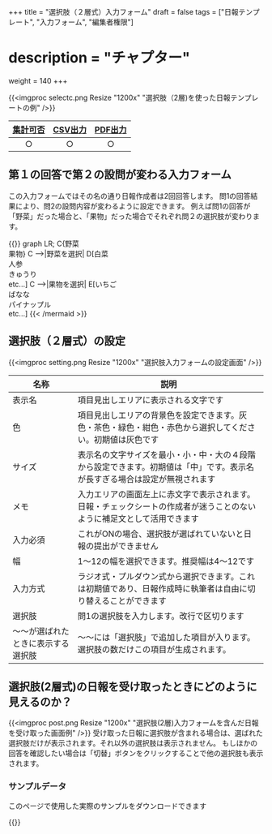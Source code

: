 +++
title = "選択肢（２層式）入力フォーム"
draft = false
tags = ["日報テンプレート", "入力フォーム", "編集者権限"]
# description = "チャプター"
weight = 140
+++

{{<imgproc selectc.png Resize "1200x" "選択肢（2層)を使った日報テンプレートの例" />}}

|[集計可否](/report/totalling/form/)|[CSV出力](/report/totalling/csv/)|[PDF出力](/report/read/pdf/)|
|:---:|:---:|:---:|
|○|○|○|

## 第１の回答で第２の設問が変わる入力フォーム

この入力フォームではその名の通り日報作成者は2回回答します。
問1の回答結果により、問2の設問内容が変わるように設定できます。
例えば問1の回答が「野菜」だった場合と、「果物」だった場合でそれぞれ問２の選択肢が変わります。

{{<mermaid align="left">}}
graph LR;
    C{野菜<br>果物}
    C -->|野菜を選択| D[白菜<br>人参<br>きゅうり<br>etc...]
    C -->|果物を選択| E[いちご<br>ばなな<br>パイナップル<br>etc...]
{{< /mermaid >}}

## 選択肢（２層式）の設定

{{<imgproc setting.png Resize "1200x" "選択肢入力フォームの設定画面" />}}

|名称|説明|
|---|---|
|表示名|項目見出しエリアに表示される文字です|
|色|項目見出しエリアの背景色を設定できます。灰色・茶色・緑色・紺色・赤色から選択してください。初期値は灰色です|
|サイズ|表示名の文字サイズを最小・小・中・大の４段階から設定できます。初期値は「中」です。表示名が長すぎる場合は設定が無視されます|
|メモ|入力エリアの画面左上に赤文字で表示されます。日報・チェックシートの作成者が迷うことのないように補足文として活用できます|
|入力必須|これがONの場合、選択肢が選ばれていないと日報の提出ができません|
|幅|1〜12の幅を選択できます。推奨幅は4〜12です|
|入力方式|ラジオ式・プルダウン式から選択できます。これは初期値であり、日報作成時に執筆者は自由に切り替えることができます|
|選択肢|問1の選択肢を入力します。改行で区切ります|
|〜〜が選ばれたときに表示する選択肢|〜〜には「選択肢」で追加した項目が入ります。選択肢の数だけこの項目が生成されます。|

## 選択肢(2層式)の日報を受け取ったときにどのように見えるのか？

{{<imgproc post.png Resize "1200x" "選択肢(2層)入力フォームを含んだ日報を受け取った画面例" />}}
受け取った日報に選択肢が含まれる場合は、選ばれた選択肢だけが表示されます。それ以外の選択肢は表示されません。
もしほかの回答を確認したい場合は「切替」ボタンをクリックすることで他の選択肢も表示されます。

### サンプルデータ

このページで使用した実際のサンプルをダウンロードできます

{{<attachments style="orange" />}}
